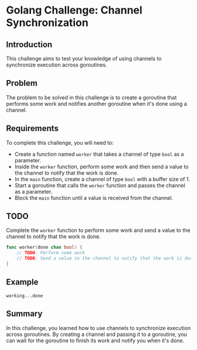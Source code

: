 # Golang Challenge: Channel Synchronization

## Introduction
This challenge aims to test your knowledge of using channels to synchronize execution across goroutines.

## Problem
The problem to be solved in this challenge is to create a goroutine that performs some work and notifies another goroutine when it's done using a channel.

## Requirements
To complete this challenge, you will need to:
- Create a function named `worker` that takes a channel of type `bool` as a parameter.
- Inside the `worker` function, perform some work and then send a value to the channel to notify that the work is done.
- In the `main` function, create a channel of type `bool` with a buffer size of 1.
- Start a goroutine that calls the `worker` function and passes the channel as a parameter.
- Block the `main` function until a value is received from the channel.

## TODO
Complete the `worker` function to perform some work and send a value to the channel to notify that the work is done.

```go
func worker(done chan bool) {
    // TODO: Perform some work
    // TODO: Send a value to the channel to notify that the work is done
}
```

## Example
```
working...done
```

## Summary
In this challenge, you learned how to use channels to synchronize execution across goroutines. By creating a channel and passing it to a goroutine, you can wait for the goroutine to finish its work and notify you when it's done.